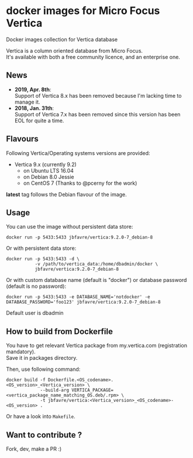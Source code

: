 # docker images for Micro Focus Vertica

Docker images collection for Vertica database

Vertica is a column oriented database from Micro Focus.  
It's available with both a free community licence, and an enterprise one.

## News

* __2019, Apr. 8th__:  
  Support of Vertica 8.x has been removed because I'm lacking time to manage it.
* __2018, Jan. 31th__:  
  Support of Vertica 7.x has been removed since this version has been EOL for quite a time.

## Flavours

Following Vertica/Operating systems versions are provided:
- Vertica 9.x (currently 9.2)
  * on Ubuntu LTS 16.04
  * on Debian 8.0 Jessie
  * on CentOS 7 (Thanks to @pcerny for the work)

__latest__ tag follows the Debian flavour of the image.

## Usage

You can use the image without persistent data store:

    docker run -p 5433:5433 jbfavre/vertica:9.2.0-7_debian-8

Or with persistent data store:

    docker run -p 5433:5433 -d \
               -v /path/to/vertica_data:/home/dbadmin/docker \
               jbfavre/vertica:9.2.0-7_debian-8

Or with custom database name (default is "docker") or database password (default is no password):

    docker run -p 5433:5433 -e DATABASE_NAME='notdocker' -e DATABASE_PASSWORD='foo123' jbfavre/vertica:9.2.0-7_debian-8

Default user is dbadmin

## How to build from Dockerfile

You have to get relevant Vertica package from my.vertica.com (registration mandatory).  
Save it in packages directory.

Then, use following command:

    docker build -f Dockerfile.<OS_codename>.<OS_version>_<Vertica_version> \
                 --build-arg VERTICA_PACKAGE=<vertica_package_name_matching_OS.deb/.rpm> \
                 -t jbfavre/vertica:<Vertica_version>_<OS_codename>-<OS_version> .

Or have a look into `Makefile`.

## Want to contribute ?

Fork, dev, make a PR :)
